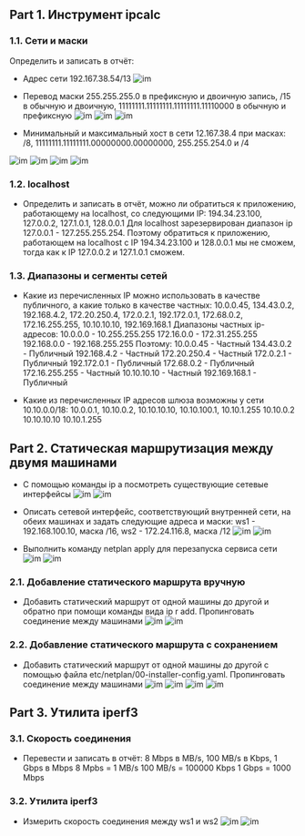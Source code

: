 ## Part 1. Инструмент ipcalc

### 1.1. Сети и маски

Определить и записать в отчёт:

- Адрес сети 192.167.38.54/13
![im](images/part1-1.png)

- Перевод маски 255.255.255.0 в префиксную и двоичную запись, /15 в обычную и двоичную, 11111111.11111111.11111111.11110000 в обычную и префиксную
![im](images/part1-2.png)
![im](images/part1-3.png)
![im](images/part1-4.png)

- Минимальный и максимальный хост в сети 12.167.38.4 при масках: /8, 11111111.11111111.00000000.00000000, 255.255.254.0 и /4

![im](images/part1-5.png)
![im](images/part1-6.png)
![im](images/part1-7.png)
![im](images/part1-8.png)

### 1.2. localhost

- Определить и записать в отчёт, можно ли обратиться к приложению, работающему на localhost, со следующими IP: 194.34.23.100, 127.0.0.2, 127.1.0.1, 128.0.0.1
Для localhost зарезервирован диапазон ip 127.0.0.1 - 127.255.255.254. Поэтому обратиться к приложению, работающем на localhost с IP 194.34.23.100 и 128.0.0.1 мы не сможем, тогда как к IP 127.0.0.2 и 127.1.0.1 сможем.

### 1.3. Диапазоны и сегменты сетей

- Kакие из перечисленных IP можно использовать в качестве публичного, а какие только в качестве частных: 10.0.0.45, 134.43.0.2, 192.168.4.2, 172.20.250.4, 172.0.2.1, 192.172.0.1, 172.68.0.2, 172.16.255.255, 10.10.10.10, 192.169.168.1
Диапазоны частных ip-адресов:
10.0.0.0 - 10.255.255.255
172.16.0.0 - 172.31.255.255
192.168.0.0 - 192.168.255.255
Поэтому:
10.0.0.45 - Частный
134.43.0.2 - Публичный
192.168.4.2 - Частный
172.20.250.4 - Частный
172.0.2.1 - Публичный
192.172.0.1 - Публичный
172.68.0.2 - Публичный
172.16.255.255 - Частный
10.10.10.10 - Частный
192.169.168.1 - Публичный

- Kакие из перечисленных IP адресов шлюза возможны у сети 10.10.0.0/18: 10.0.0.1, 10.10.0.2, 10.10.10.10, 10.10.100.1, 10.10.1.255
10.10.0.2
10.10.10.10
10.10.1.255

## Part 2. Статическая маршрутизация между двумя машинами

- С помощью команды ip a посмотреть существующие сетевые интерфейсы
![im](images/part2-1-1.png)
![im](images/part2-1-2.png)

- Описать сетевой интерфейс, соответствующий внутренней сети, на обеих машинах и задать следующие адреса и маски: ws1 - 192.168.100.10, маска /16, ws2 - 172.24.116.8, маска /12
![im](images/part2-2-1.png)
![im](images/part-2-2-2.png)

- Выполнить команду netplan apply для перезапуска сервиса сети
![im](images/part-2-3-1.png)
![im](images/part-2-3-2.png)

### 2.1. Добавление статического маршрута вручную

- Добавить статический маршрут от одной машины до другой и обратно при помощи команды вида ip r add. Пропинговать соединение между машинами
![im](images/part2-4-1.png)
![im](images/part2-4-2.png)

### 2.2. Добавление статического маршрута с сохранением

- Добавить статический маршрут от одной машины до другой с помощью файла etc/netplan/00-installer-config.yaml. Пропинговать соединение между машинами
![im](images/part2-5-1.png)
![im](images/part2-5-2.png)
![im](images/part2-6-1.png)
![im](images/part2-6-2.png)

## Part 3. Утилита iperf3

### 3.1. Скорость соединения

- Перевести и записать в отчёт: 8 Mbps в MB/s, 100 MB/s в Kbps, 1 Gbps в Mbps
8 Mpbs = 1 MB/s
100 MB/s = 100000 Kbps
1 Gbps = 1000 Mbps

### 3.2. Утилита iperf3

- Измерить скорость соединения между ws1 и ws2
![im](images/part3-1-1.png)
![im](images/part3-1-2.png)